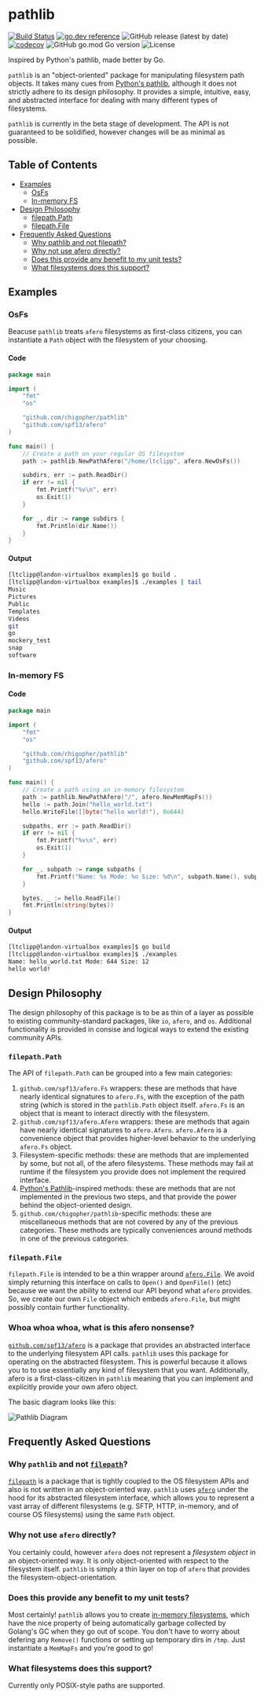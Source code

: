pathlib
========

[![Build Status](https://travis-ci.org/chigopher/pathlib.svg?branch=master)](https://travis-ci.org/chigopher/pathlib) [![go.dev reference](https://img.shields.io/badge/go.dev-reference-007d9c?logo=go&logoColor=white&style=flat-square)](https://pkg.go.dev/github.com/chigopher/pathlib) ![GitHub release (latest by date)](https://img.shields.io/github/v/release/chigopher/pathlib?style=flat-square) [![codecov](https://codecov.io/gh/chigopher/pathlib/branch/master/graph/badge.svg)](https://codecov.io/gh/chigopher/pathlib) ![GitHub go.mod Go version](https://img.shields.io/github/go-mod/go-version/chigopher/pathlib?style=flat-square) ![License](https://img.shields.io/github/license/chigopher/pathlib?style=flat-square)

Inspired by Python's pathlib, made better by Go.

`pathlib` is an "object-oriented" package for manipulating filesystem path objects. It takes many cues from [Python's pathlib](https://docs.python.org/3/library/pathlib.html), although it does not strictly adhere to its design philosophy. It provides a simple, intuitive, easy, and abstracted interface for dealing with many different types of filesystems.

`pathlib` is currently in the beta stage of development. The API is not guaranteed to be solidified, however changes will be as minimal as possible.

Table of Contents
-----------------


* [Examples](#examples)
  * [OsFs](#osfs)
  * [In\-memory FS](#in-memory-fs)
* [Design Philosophy](#design-philosophy)
  * [filepath\.Path](#filepathpath)
  * [filepath\.File](#filepathfile)
* [Frequently Asked Questions](#frequently-asked-questions)
  * [Why pathlib and not filepath?](#why-pathlib-and-not-filepath)
  * [Why not use afero directly?](#why-not-use-afero-directly)
  * [Does this provide any benefit to my unit tests?](#does-this-provide-any-benefit-to-my-unit-tests)
  * [What filesystems does this support?](#what-filesystems-does-this-support)



Examples
---------

### OsFs

Beacuse `pathlib` treats `afero` filesystems as first-class citizens, you can instantiate a `Path` object with the filesystem of your choosing.

#### Code

```go
package main

import (
	"fmt"
	"os"

	"github.com/chigopher/pathlib"
	"github.com/spf13/afero"
)

func main() {
	// Create a path on your regular OS filesystem
	path := pathlib.NewPathAfero("/home/ltclipp", afero.NewOsFs())

	subdirs, err := path.ReadDir()
	if err != nil {
		fmt.Printf("%v\n", err)
		os.Exit(1)
	}

	for _, dir := range subdirs {
		fmt.Println(dir.Name())
	}
}
```

#### Output

```bash
[ltclipp@landon-virtualbox examples]$ go build .
[ltclipp@landon-virtualbox examples]$ ./examples | tail
Music
Pictures
Public
Templates
Videos
git
go
mockery_test
snap
software
```

### In-memory FS

#### Code
```go
package main

import (
	"fmt"
	"os"

	"github.com/chigopher/pathlib"
	"github.com/spf13/afero"
)

func main() {
	// Create a path using an in-memory filesystem
	path := pathlib.NewPathAfero("/", afero.NewMemMapFs())
	hello := path.Join("hello_world.txt")
	hello.WriteFile([]byte("hello world!"), 0o644)

	subpaths, err := path.ReadDir()
	if err != nil {
		fmt.Printf("%v\n", err)
		os.Exit(1)
	}

	for _, subpath := range subpaths {
		fmt.Printf("Name: %s Mode: %o Size: %d\n", subpath.Name(), subpath.Mode(), subpath.Size())
	}

	bytes, _ := hello.ReadFile()
	fmt.Println(string(bytes))
}
```

#### Output

```bash
[ltclipp@landon-virtualbox examples]$ go build
[ltclipp@landon-virtualbox examples]$ ./examples 
Name: hello_world.txt Mode: 644 Size: 12
hello world!
```

Design Philosophy
------------------

The design philosophy of this package is to be as thin of a layer as possible to existing community-standard packages, like `io`, `afero`, and `os`. Additional functionality is provided in consise and logical ways to extend the existing community APIs. 

### `filepath.Path`

The API of `filepath.Path` can be grouped into a few main categories:

1. `github.com/spf13/afero.Fs` wrappers: these are methods that have nearly identical signatures to `afero.Fs`, with the exception of the path string (which is stored in the `pathlib.Path` object itself. `afero.Fs` is an object that is meant to interact directly with the filesystem.
2. `github.com/spf13/afero.Afero` wrappers: these are methods that again have nearly identical signatures to `afero.Afero`. `afero.Afero` is a convenience object that provides higher-level behavior to the underlying `afero.Fs` object.
3. Filesystem-specific methods: these are  methods that are implemented by some, but not all, of the afero filesystems. These methods may fail at runtime if the filesystem you provide does not implement the required interface.
4. [Python's Pathlib](https://docs.python.org/3/library/pathlib.html)-inspired methods: these are methods that are not implemented in the previous two steps, and that provide the power behind the object-oriented design. 
5. `github.com/chigopher/pathlib`-specific methods: these are miscellaneous methods that are not covered by any of the previous categories. These methods are typically conveniences around methods in one of the previous categories.

### `filepath.File`

`filepath.File` is intended to be a thin wrapper around [`afero.File`](https://pkg.go.dev/github.com/spf13/afero?tab=doc#File). We avoid simply returning this interface on calls to `Open()` and `OpenFile()` (etc) because we want the ability to extend our API beyond what `afero` provides. So, we create our own `File` object which embeds `afero.File`, but might possibly contain further functionality.

### Whoa whoa whoa, what is this afero nonsense?

[`github.com/spf13/afero`](https://github.com/spf13/afero) is a package that provides an abstracted interface to the underlying filesystem API calls. `pathlib` uses this package for operating on the abstracted filesystem. This is powerful because it allows you to to use essentially any kind of filesystem that you want. Additionally, afero is a first-class-citizen in `pathlib` meaning that you can implement and explicitly provide your own afero object. 

The basic diagram looks like this:

![Pathlib Diagram](https://github.com/chigopher/pathlib/blob/master/docs/pathlib-diagram.png)

Frequently Asked Questions
--------------------------

### Why `pathlib` and not [`filepath`](https://golang.org/pkg/path/filepath/)?

[`filepath`](https://golang.org/pkg/path/filepath/) is a package that is tightly coupled to the OS filesystem APIs and also is not written in an object-oriented way. `pathlib` uses [`afero`](https://github.com/spf13/afero) under the hood for its abstracted filesystem interface, which allows you to represent a vast array of different filesystems (e.g. SFTP, HTTP, in-memory, and of course OS filesystems) using the same `Path` object.

### Why not use `afero` directly? 

You certainly could, however `afero` does not represent a _filesystem object_ in an object-oriented way. It is only object-oriented with respect to the filesystem itself. `pathlib` is simply a thin layer on top of `afero` that provides the filesystem-object-orientation.

### Does this provide any benefit to my unit tests?

Most certainly! `pathlib` allows you to create [in-memory filesystems](#in-memory-fs), which have the nice property of being automatically garbage collected by Golang's GC when they go out of scope. You don't have to worry about defering any `Remove()` functions or setting up temporary dirs in `/tmp`. Just instantiate a `MemMapFs` and you're good to go!

### What filesystems does this support?

Currently only POSIX-style paths are supported.

